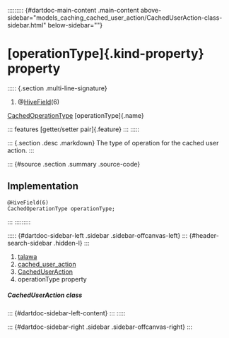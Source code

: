 ::::::::: {#dartdoc-main-content .main-content above-sidebar="models_caching_cached_user_action/CachedUserAction-class-sidebar.html" below-sidebar=""}
<div>

# [operationType]{.kind-property} property

</div>

::::: {.section .multi-line-signature}
<div>

1.  @[HiveField](https://pub.dev/documentation/hive/2.2.3/hive/HiveField-class.html)(6)

</div>

[CachedOperationType](../../enums_enums/CachedOperationType.html)
[operationType]{.name}

::: features
[getter/setter pair]{.feature}
:::
:::::

::: {.section .desc .markdown}
The type of operation for the cached user action.
:::

::: {#source .section .summary .source-code}
## Implementation

``` language-dart
@HiveField(6)
CachedOperationType operationType;
```
:::
:::::::::

::::: {#dartdoc-sidebar-left .sidebar .sidebar-offcanvas-left}
::: {#header-search-sidebar .hidden-l}
:::

1.  [talawa](../../index.html)
2.  [cached_user_action](../../models_caching_cached_user_action/)
3.  [CachedUserAction](../../models_caching_cached_user_action/CachedUserAction-class.html)
4.  operationType property

##### CachedUserAction class

::: {#dartdoc-sidebar-left-content}
:::
:::::

::: {#dartdoc-sidebar-right .sidebar .sidebar-offcanvas-right}
:::
